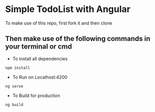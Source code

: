 # Simple TodoList with Angular
 
To make use of this repo, first fork it and then clone 

## Then make use of the following commands in your terminal or cmd

>
- To install all dependencies
```
npm install
```
- To Run on Localhost:4200
```
ng serve
```
- To Build for production
```
ng build
```
